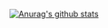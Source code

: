 [![Anurag's github stats](https://github-readme-stats.vercel.app/api?username=sooe2min)](https://github.com/anuraghazra/github-readme-stats)
